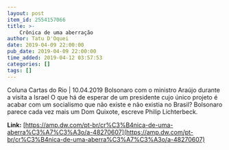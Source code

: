 ```yaml
---
layout: post
item_id: 2554157066
title: >-
    Crônica de uma aberração
author: Tatu D'Oquei
date: 2019-04-09 22:00:00
pub_date: 2019-04-09 22:00:00
time_added: 2019-04-12 03:57:53
categories: []
tags: []
---
```


Coluna Cartas do Rio | 10.04.2019 Bolsonaro com o ministro Araújo durante a visita a Israel O que há de esperar de um presidente cujo único projeto é acabar com um socialismo que não existe e não existia no Brasil? Bolsonaro parece cada vez mais um Dom Quixote, escreve Philip Lichterbeck.

**Link:** [https://amp.dw.com/pt-br/cr%C3%B4nica-de-uma-aberra%C3%A7%C3%A3o/a-48270607](https://amp.dw.com/pt-br/cr%C3%B4nica-de-uma-aberra%C3%A7%C3%A3o/a-48270607)

